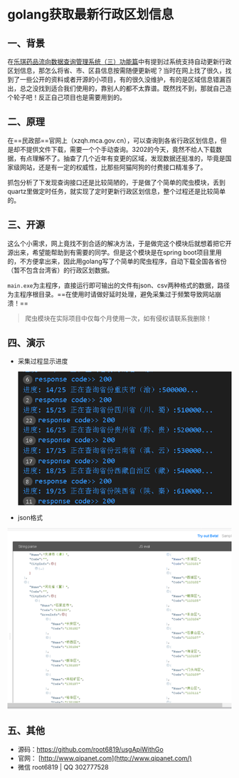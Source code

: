 # golang获取最新行政区划信息

## 一、背景

在[乐琪药品流向数据查询管理系统（三）功能篇](https://www.qipanet.com/project/279.html)中有提到过系统支持自动更新行政区划信息，那怎么将省、市、区县信息按需随便更新呢？当时在网上找了很久，找到了一些公开的资料或者开源的小项目，有的很久没维护，有的是区域信息错漏百出，总之没找到适合我们使用的，靠别人的都不太靠谱。既然找不到，那就自己造个轮子吧！反正自己项目也是需要用到的。

## 二、原理

在==民政部==官网上（xzqh.mca.gov.cn），可以查询到各省行政区划信息，但是却不提供文件下载，需要一个个手动查询。3202的今天，竟然不给人下载数据，有点理解不了。抽查了几个近年有变更的区域，发现数据还挺准的，毕竟是国家级网站，还是有一定的权威性，比那些阿猫阿狗的付费接口精准多了。

抓包分析了下发现查询接口还是比较简陋的，于是做了个简单的爬虫模块，丢到quartz里做定时任务，就实现了定时更新行政区划信息，整个过程还是比较简单的。

## 三、开源

这么个小需求，网上竟找不到合适的解决方法，于是做完这个模块后就想着把它开源出来，希望能帮助到有需要的同学。但是这个模块是在spring boot项目里用的，不方便拿出来，因此用golang写了个简单的爬虫程序，自动下载全国各省份（暂不包含台湾省）的行政区划数据。

`main.exe`为主程序，直接运行即可输出的文件有json、csv两种格式的数据，路径为主程序根目录。==在使用时请做好延时处理，避免采集过于频繁导致网站崩溃！==

> 爬虫模块在实际项目中仅每个月使用一次，如有侵权请联系我删除！

## 四、演示

* 采集过程显示进度

  ![image-20231004164211980](README/image-20231004164211980.png)

* json格式

![image-20231004155359822](README/image-20231004155359822.png)

## 五、其他

- 源码：https://github.com/root6819/usgApiWithGo
- 官网： [http://www.qipanet.com](http://www.qipanet.com/)
- 微信 root6819 | QQ 302777528